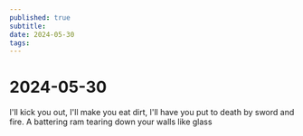 ```yaml
---
published: true
subtitle: 
date: 2024-05-30
tags: 
---
```


# 2024-05-30

I'll kick you out, I'll make you eat dirt, I'll have you put to death by sword and fire. A battering ram tearing down your walls like glass